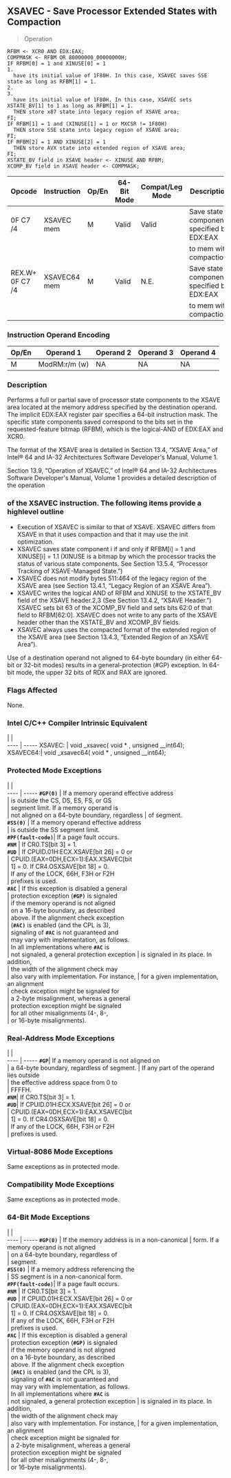 ## XSAVEC - Save Processor Extended States with Compaction

> Operation

``` slim
RFBM <- XCR0 AND EDX:EAX;
COMPMASK <- RFBM OR 80000000_00000000H;
IF RFBM[0] = 1 and XINUSE[0] = 1
1.
  have its initial value of 1F80H. In this case, XSAVEC saves SSE state as long as RFBM[1] = 1.
2.
3.
  have its initial value of 1F80H. In this case, XSAVEC sets XSTATE_BV[1] to 1 as long as RFBM[1] = 1.
  THEN store x87 state into legacy region of XSAVE area;
FI;
IF RFBM[1] = 1 and (XINUSE[1] = 1 or MXCSR != 1F80H)
  THEN store SSE state into legacy region of XSAVE area;
FI;
IF RFBM[2] = 1 AND XINUSE[2] = 1
  THEN store AVX state into extended region of XSAVE area;
FI;
XSTATE_BV field in XSAVE header <- XINUSE AND RFBM;
XCOMP_BV field in XSAVE header <- COMPMASK;

```

 Opcode         | Instruction | Op/En| 64-Bit Mode| Compat/Leg Mode| Description                               
 ---  | --- | --- | --- | --- | ---
 0F C7 /4       | XSAVEC mem  | M    | Valid      | Valid          | Save state components specified by EDX:EAX
                |             |      |            |                | to mem with compaction.                   
 REX.W+ 0F C7 /4| XSAVEC64 mem| M    | Valid      | N.E.           | Save state components specified by EDX:EAX
                |             |      |            |                | to mem with compaction.                   

### Instruction Operand Encoding
 Op/En| Operand 1    | Operand 2| Operand 3| Operand 4
 ---  | --- | --- | --- | ---
 M    | ModRM:r/m (w)| NA       | NA       | NA       

### Description
Performs a full or partial save of processor state components to the XSAVE area
located at the memory address specified by the destination operand. The implicit
EDX:EAX register pair specifies a 64-bit instruction mask. The specific state
components saved correspond to the bits set in the requested-feature bitmap
(RFBM), which is the logical-AND of EDX:EAX and XCR0.

The format of the XSAVE area is detailed in Section 13.4, “XSAVE Area,” of Intel®
64 and IA-32 Architectures Software Developer's Manual, Volume 1.

Section 13.9, “Operation of XSAVEC,” of Intel® 64 and IA-32 Architectures Software
Developer's Manual, Volume 1 provides a detailed description of the operation
### of the XSAVEC instruction. The following items provide a highlevel outline

 - Execution of XSAVEC is similar to that of XSAVE. XSAVEC differs from XSAVE in
that it uses compaction and that it may use the init optimization.
 - XSAVEC saves state component i if and only if RFBM[i] = 1 and XINUSE[i] = 1.1
(XINUSE is a bitmap by which the processor tracks the status of various state
components. See Section 13.5.4, “Processor Tracking of XSAVE-Managed State.”)
 - XSAVEC does not modify bytes 511:464 of the legacy region of the XSAVE area
(see Section 13.4.1, “Legacy Region of an XSAVE Area”).
 - XSAVEC writes the logical AND of RFBM and XINUSE to the XSTATE_BV field of the
XSAVE header.2,3 (See Section 13.4.2, “XSAVE Header.”) XSAVEC sets bit 63 of
the XCOMP_BV field and sets bits 62:0 of that field to RFBM[62:0]. XSAVEC does
not write to any parts of the XSAVE header other than the XSTATE_BV and XCOMP_BV
fields.
 - XSAVEC always uses the compacted format of the extended region of the XSAVE
area (see Section 13.4.3, “Extended Region of an XSAVE Area”).

Use of a destination operand not aligned to 64-byte boundary (in either 64-bit
or 32-bit modes) results in a general-protection (#GP) exception. In 64-bit
mode, the upper 32 bits of RDX and RAX are ignored.



### Flags Affected
None.


### Intel C/C++ Compiler Intrinsic Equivalent
   | |  
---- | -----
 XSAVEC:  | void _xsavec( void \* , unsigned __int64);  
 XSAVEC64:| void _xsavec64( void \* , unsigned __int64);

### Protected Mode Exceptions
   | |  
---- | -----
 **``#GP(0)``**         | If a memory operand effective address        
                | is outside the CS, DS, ES, FS, or GS         
                | segment limit. If a memory operand is        
                | not aligned on a 64-byte boundary, regardless
                | of segment.                                  
 **``#SS(0)``**         | If a memory operand effective address        
                | is outside the SS segment limit.             
 **``#PF(fault-code)``**| If a page fault occurs.                      
 **``#NM``**            | If CR0.TS[bit 3] = 1.                        
 **``#UD``**            | If CPUID.01H:ECX.XSAVE[bit 26] = 0 or        
                | CPUID.(EAX=0DH,ECX=1):EAX.XSAVEC[bit         
                | 1] = 0. If CR4.OSXSAVE[bit 18] = 0.          
                | If any of the LOCK, 66H, F3H or F2H          
                | prefixes is used.                            
 **``#AC``**            | If this exception is disabled a general      
                | protection exception (**``#GP)``** is signaled       
                | if the memory operand is not aligned         
                | on a 16-byte boundary, as described          
                | above. If the alignment check exception      
                | (**``#AC)``** is enabled (and the CPL is 3),         
                | signaling of **``#AC``** is not guaranteed and       
                | may vary with implementation, as follows.    
                | In all implementations where **``#AC``** is          
                | not signaled, a general protection exception 
                | is signaled in its place. In addition,       
                | the width of the alignment check may         
                | also vary with implementation. For instance, 
                | for a given implementation, an alignment     
                | check exception might be signaled for        
                | a 2-byte misalignment, whereas a general     
                | protection exception might be signaled       
                | for all other misalignments (4-, 8-,         
                | or 16-byte misalignments).                   

### Real-Address Mode Exceptions
   | |  
---- | -----
 **``#GP``**| If a memory operand is not aligned on     
    | a 64-byte boundary, regardless of segment.
    | If any part of the operand lies outside   
    | the effective address space from 0 to     
    | FFFFH.                                    
 **``#NM``**| If CR0.TS[bit 3] = 1.                     
 **``#UD``**| If CPUID.01H:ECX.XSAVE[bit 26] = 0 or     
    | CPUID.(EAX=0DH,ECX=1):EAX.XSAVEC[bit      
    | 1] = 0. If CR4.OSXSAVE[bit 18] = 0.       
    | If any of the LOCK, 66H, F3H or F2H       
    | prefixes is used.                         

### Virtual-8086 Mode Exceptions
Same exceptions as in protected mode.


### Compatibility Mode Exceptions
Same exceptions as in protected mode.


### 64-Bit Mode Exceptions
   | |  
---- | -----
 **``#GP(0)``**         | If the memory address is in a non-canonical 
                | form. If a memory operand is not aligned    
                | on a 64-byte boundary, regardless of        
                | segment.                                    
 **``#SS(0)``**         | If a memory address referencing the         
                | SS segment is in a non-canonical form.      
 **``#PF(fault-code)``**| If a page fault occurs.                     
 **``#NM``**            | If CR0.TS[bit 3] = 1.                       
 **``#UD``**            | If CPUID.01H:ECX.XSAVE[bit 26] = 0 or       
                | CPUID.(EAX=0DH,ECX=1):EAX.XSAVEC[bit        
                | 1] = 0. If CR4.OSXSAVE[bit 18] = 0.         
                | If any of the LOCK, 66H, F3H or F2H         
                | prefixes is used.                           
 **``#AC``**            | If this exception is disabled a general     
                | protection exception (**``#GP)``** is signaled      
                | if the memory operand is not aligned        
                | on a 16-byte boundary, as described         
                | above. If the alignment check exception     
                | (**``#AC)``** is enabled (and the CPL is 3),        
                | signaling of **``#AC``** is not guaranteed and      
                | may vary with implementation, as follows.   
                | In all implementations where **``#AC``** is         
                | not signaled, a general protection exception
                | is signaled in its place. In addition,      
                | the width of the alignment check may        
                | also vary with implementation. For instance,
                | for a given implementation, an alignment    
                | check exception might be signaled for       
                | a 2-byte misalignment, whereas a general    
                | protection exception might be signaled      
                | for all other misalignments (4-, 8-,        
                | or 16-byte misalignments).                  

